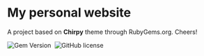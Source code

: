 # My personal website

A project based on **Chirpy** theme through RubyGems.org. Cheers!

![Gem Version](https://img.shields.io/gem/v/jekyll-theme-chirpy)&nbsp;
![GitHub license](https://img.shields.io/github/license/cotes2020/chirpy-starter.svg?color=blue)

